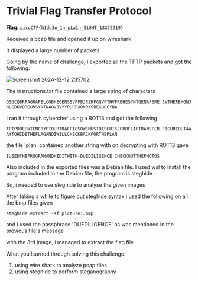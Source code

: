 # Trivial Flag Transfer Protocol

**Flag:** `picoCTF{h1dd3n_1n_pLa1n_51GHT_18375919}`

Received a pcap file and opened it up on wireshark

It displayed a large number of packets

Going by the name of challenge, I exported all the TFTP packets and got the following:

![Screenshot 2024-12-12 235702](https://github.com/user-attachments/assets/8714e133-6a8e-44a8-86b7-938f1ca6397f)


The instructions.txt file contained a large string of characters

`
GSGCQBRFAGRAPELCGBHEGENSSVPFBJRZHFGQVFTHVFRBHESYNTGENAFSRE.SVTHERBHGNJNLGBUVQRGURSYNTNAQVJVYYPURPXONPXSBEGURCYNA
`

I ran it through cyberchef using a ROT13 and got the following

`
TFTPDOESNTENCRYPTOURTRAFFICSOWEMUSTDISGUISEOURFLAGTRANSFER.FIGUREOUTAWAYTOHIDETHEFLAGANDIWILLCHECKBACKFORTHEPLAN
`

the file 'plan' contained another string with on decrypting with ROT13 gave

`
IUSEDTHEPROGRAMANDHIDITWITH-DUEDILIGENCE.CHECKOUTTHEPHOTOS
`

Also included in the exported files was a Debian file. 
I used wsl to install the program included in the Debian file, the program is steghide

So, i needed to use steghide to analyse the given images


After taking a while to figure out steghide syntax i used the following on all the bmp files given

`steghide extract -sf picture1.bmp`

and i used the passphrase 'DUEDILIGENCE' as was mentioned in the previous file's message

with the 3rd image, i managed to extract the flag file


What you learned through solving this challenge:

1. using wire shark to analyze pcap files
2. using steghide to perform steganography 





